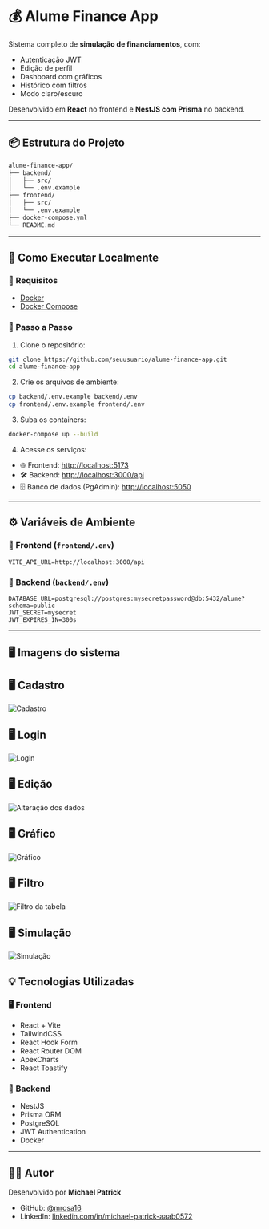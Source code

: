 # 💰 Alume Finance App

Sistema completo de **simulação de financiamentos**, com:

- Autenticação JWT
- Edição de perfil
- Dashboard com gráficos
- Histórico com filtros
- Modo claro/escuro

Desenvolvido em **React** no frontend e **NestJS com Prisma** no backend.

---

## 📦 Estrutura do Projeto

```bash
alume-finance-app/
├── backend/
│   ├── src/
│   └── .env.example
├── frontend/
│   ├── src/
│   └── .env.example
├── docker-compose.yml
└── README.md
```

---

## 🚀 Como Executar Localmente

### 🔧 Requisitos

- [Docker](https://www.docker.com/)
- [Docker Compose](https://docs.docker.com/compose/)

### 📝 Passo a Passo

1. Clone o repositório:

```bash
git clone https://github.com/seuusuario/alume-finance-app.git
cd alume-finance-app
```

2. Crie os arquivos de ambiente:

```bash
cp backend/.env.example backend/.env
cp frontend/.env.example frontend/.env
```

3. Suba os containers:

```bash
docker-compose up --build
```

4. Acesse os serviços:

- 🌐 Frontend: [http://localhost:5173](http://localhost:5173)
- 🛠️ Backend: [http://localhost:3000/api](http://localhost:3000/api)
- 🗄️ Banco de dados (PgAdmin): [http://localhost:5050](http://localhost:5050)

---

## ⚙️ Variáveis de Ambiente

### 📁 Frontend (`frontend/.env`)

```env
VITE_API_URL=http://localhost:3000/api
```

### 📁 Backend (`backend/.env`)

```env
DATABASE_URL=postgresql://postgres:mysecretpassword@db:5432/alume?schema=public
JWT_SECRET=mysecret
JWT_EXPIRES_IN=300s
```

---

## 🖥️ Imagens do sistema

## 🖥️ Cadastro

![Cadastro](/assets/cadastro.gif)

## 🖥️ Login

![Login](/assets/login.gif)

## 🖥️ Edição

![Alteração dos dados](/assets/edicao-estudante.gif)

## 🖥️ Gráfico

![Gráfico](/assets/graph.gif)

## 🖥️ Filtro

![Filtro da tabela](/assets/filtro.gif)

## 🖥️ Simulação

![Simulação](/assets/simulacao.gif)

## 💡 Tecnologias Utilizadas

### 🖥️ Frontend

- React + Vite
- TailwindCSS
- React Hook Form
- React Router DOM
- ApexCharts
- React Toastify

### 🧠 Backend

- NestJS
- Prisma ORM
- PostgreSQL
- JWT Authentication
- Docker

---

## 👨‍💼 Autor

Desenvolvido por **Michael Patrick**

- GitHub: [@mrosa16](https://github.com/mrosa16)
- LinkedIn: [linkedin.com/in/michael-patrick-aaab0572](https://www.linkedin.com/in/michael-patrick-aaab0572/)
